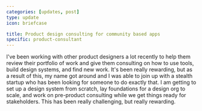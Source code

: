 ```yaml
---
categories: [updates, post]
type: update
icon: briefcase

title: Product design consulting for community based apps
specific: product-consultant
---
```

I've been working with other product designers a lot recently to help them review their portfolio of work and give them consulting on how to use tools, build design systems, and find new work. It's been really rewarding, but as a result of this, my name got around and I was able to join up with a stealth startup who has been looking for someone to do exactly that. I am getting to set up a design system from scratch, lay foundations for a design org to scale, and work on pre-product consulting while we get things ready for stakeholders. This has been really challenging, but really rewarding.
